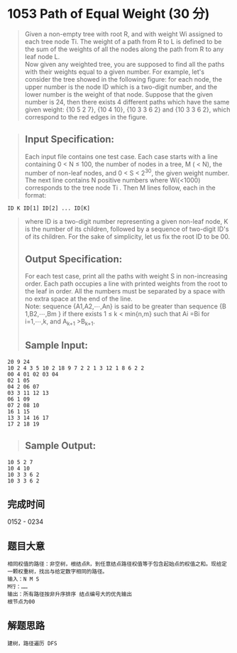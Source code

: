 # 1053 Path of Equal Weight (30 分)  
> Given a non-empty tree with root R, and with weight W​i​​  assigned to each tree node T​i​​. The weight of a path from R to L is defined to be the sum of the weights of all the nodes along the path from R to any leaf node L.  
> Now given any weighted tree, you are supposed to find all the paths with their weights equal to a given number. For example, let's consider the tree showed in the following figure: for each node, the upper number is the node ID which is a two-digit number, and the lower number is the weight of that node. Suppose that the given number is 24, then there exists 4 different paths which have the same given weight: {10 5 2 7}, {10 4 10}, {10 3 3 6 2} and {10 3 3 6 2}, which correspond to the red edges in the figure.



> ## Input Specification:   
> Each input file contains one test case. Each case starts with a line containing 0 < N ≤ 100, the number of nodes in a tree, M ( < N), the number of non-leaf nodes, and 0 < S < 2<sup>30</sup>​​, the given weight number. The next line contains N positive numbers where Wi​​  (<1000) corresponds to the tree node T​i​​ . Then M lines follow, each in the format:
```
ID K ID[1] ID[2] ... ID[K]
```
> where ID is a two-digit number representing a given non-leaf node, K is the number of its children, followed by a sequence of two-digit ID's of its children. For the sake of simplicity, let us fix the root ID to be 00.  
> ## Output Specification:  
> For each test case, print all the paths with weight S in non-increasing order. Each path occupies a line with printed weights from the root to the leaf in order. All the numbers must be separated by a space with no extra space at the end of the line.  
> Note: sequence {A1,A​2​​,⋯,An​​} is said to be greater than sequence {B​1,B2,⋯,B​m​​ } if there exists 1 ≤ k < min{n,m} such that Ai​​ =B​i​​  for i=1,⋯,k, and A<sub>​k+1</sub> >B<sub>​k+1</sub>.
> ## Sample Input:
```
20 9 24
10 2 4 3 5 10 2 18 9 7 2 2 1 3 12 1 8 6 2 2
00 4 01 02 03 04
02 1 05
04 2 06 07
03 3 11 12 13
06 1 09
07 2 08 10
16 1 15
13 3 14 16 17
17 2 18 19
```
> ## Sample Output:
```
10 5 2 7
10 4 10
10 3 3 6 2
10 3 3 6 2
```
## 完成时间
0152 - 0234
## 题目大意
```
相同权值的路径：非空树，根结点R，到任意结点路径权值等于包含起始点的权值之和。现给定一颗权重树，找出与给定数字相同的路径。
输入：N M S
M行：……
输出：所有路径按非升序排序 结点编号大的优先输出
根节点为00
```
## 解题思路
```
建树，路径遍历 DFS
```